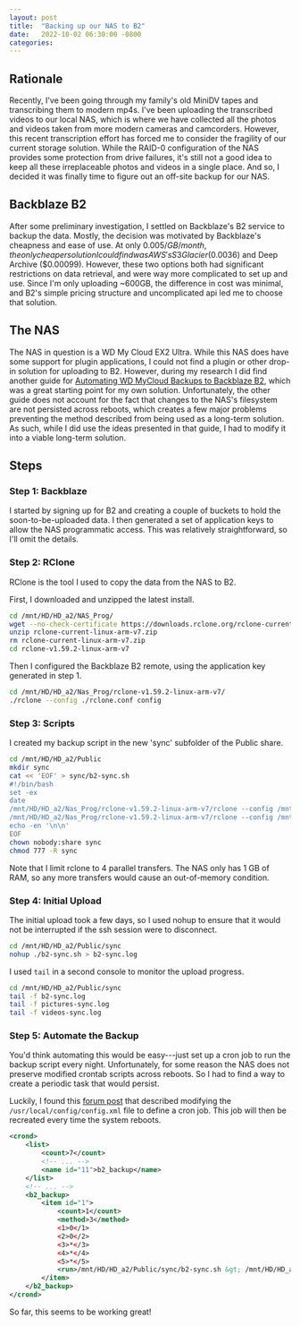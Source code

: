 ```yaml
---
layout: post
title:  "Backing up our NAS to B2"
date:   2022-10-02 06:30:00 -0800
categories:
---
```


## Rationale
Recently, I've been going through my family's old MiniDV tapes and transcribing them to modern mp4s.
I've been uploading the transcribed videos to our local NAS, which is where we have collected all
the photos and videos taken from more modern cameras and camcorders. However, this recent
transcription effort has forced me to consider the fragility of our current storage solution. While
the RAID-0 configuration of the NAS provides some protection from drive failures, it's still not a
good idea to keep all these irreplaceable photos and videos in a single place. And so, I decided it
was finally time to figure out an off-site backup for our NAS.

## Backblaze B2
After some preliminary investigation, I settled on Backblaze's B2 service to backup the data.
Mostly, the decision was motivated by Backblaze's cheapness and ease of use. At only
$0.005 / GB / month, the only cheaper solution I could find was AWS's S3 Glacier ($0.0036) and
Deep Archive ($0.00099). However, these two options both had significant restrictions on data
retrieval, and were way more complicated to set up and use. Since I'm only uploading
~600GB, the difference in cost was minimal, and B2's simple pricing structure and uncomplicated
api led me to choose that solution.

## The NAS
The NAS in question is a WD My Cloud EX2 Ultra. While this NAS does have some support for
plugin applications, I could not find a plugin or other drop-in solution for uploading to B2.
However, during my research I did find another guide for [Automating WD MyCloud Backups to Backblaze B2](https://www.cavella.com/2022/01/06/automate-mycloud-backups-to-backblaze.html),
which was a great starting point for my own solution. Unfortunately, the other guide does not account
for the fact that changes to the NAS's filesystem are not persisted across reboots, which creates a
few major problems preventing the method described from being used as a long-term solution. As such,
while I did use the ideas presented in that guide, I had to modify it into a viable long-term solution.

## Steps

### Step 1: Backblaze
I started by signing up for B2 and creating a couple of buckets to hold the soon-to-be-uploaded
data. I then generated a set of application keys to allow the NAS programmatic access. This was
relatively straightforward, so I'll omit the details.

### Step 2: RClone
RClone is the tool I used to copy the data from the NAS to B2.

First, I downloaded and unzipped the latest install.

```bash
cd /mnt/HD/HD_a2/NAS_Prog/
wget --no-check-certificate https://downloads.rclone.org/rclone-current-linux-arm-v7.zip
unzip rclone-current-linux-arm-v7.zip
rm rclone-current-linux-arm-v7.zip
cd rclone-v1.59.2-linux-arm-v7
```

Then I configured the Backblaze B2 remote, using the application key generated in step 1.

```bash
cd /mnt/HD/HD_a2/Nas_Prog/rclone-v1.59.2-linux-arm-v7/
./rclone --config ./rclone.conf config
```

### Step 3: Scripts
I created my backup script in the new 'sync' subfolder of the Public share.

```bash
cd /mnt/HD/HD_a2/Public
mkdir sync
cat << 'EOF' > sync/b2-sync.sh
#!/bin/bash
set -ex
date
/mnt/HD/HD_a2/Nas_Prog/rclone-v1.59.2-linux-arm-v7/rclone --config /mnt/HD/HD_a2/Nas_Prog/rclone-v1.59.2-linux-arm-v7/rclone.conf sync --transfers 4 --log-level INFO --log-file=/mnt/HD/HD_a2/Public/sync/pictures-sync.log '/mnt/HD/HD_a2/Public/Shared Pictures' b2:powersnet-pictures
/mnt/HD/HD_a2/Nas_Prog/rclone-v1.59.2-linux-arm-v7/rclone --config /mnt/HD/HD_a2/Nas_Prog/rclone-v1.59.2-linux-arm-v7/rclone.conf sync --transfers 4 --log-level INFO --log-file=/mnt/HD/HD_a2/Public/sync/videos-sync.log '/mnt/HD/HD_a2/Public/Shared Videos' b2:powersnet-videos --exclude '/Plex/**'
echo -en '\n\n'
EOF
chown nobody:share sync
chmod 777 -R sync
```

Note that I limit rclone to 4 parallel transfers. The NAS only has 1 GB of RAM, so any more
transfers would cause an out-of-memory condition.

### Step 4: Initial Upload
The initial upload took a few days, so I used nohup to ensure that it would not be interrupted
if the ssh session were to disconnect.

```bash
cd /mnt/HD/HD_a2/Public/sync
nohup ./b2-sync.sh > b2-sync.log
```

I used `tail` in a second console to monitor the upload progress.

```bash
cd /mnt/HD/HD_a2/Public/sync
tail -f b2-sync.log
tail -f pictures-sync.log
tail -f videos-sync.log
```

### Step 5: Automate the Backup
You'd think automating this would be easy---just set up a cron job to run the backup script
every night. Unfortunately, for some reason the NAS does not preserve modified crontab scripts
across reboots. So I had to find a way to create a periodic task that would persist.

Luckily, I found this [forum post](https://community.wd.com/t/crontab-on-mycloud-ex2/98653/6) that
described modifying the `/usr/local/config/config.xml` file to define a cron job. This job will then
be recreated every time the system reboots.

```xml
<crond>
    <list>
        <count>7</count>
        <!-- ... -->
        <name id="11">b2_backup</name>
    </list>
    <!-- ... -->
    <b2_backup>
        <item id="1">
            <count>1</count>
            <method>3</method>
            <1>0</1>
            <2>0</2>
            <3>*</3>
            <4>*</4>
            <5>*</5>
            <run>/mnt/HD/HD_a2/Public/sync/b2-sync.sh &gt; /mnt/HD/HD_a2/Public/sync/b2-sync.log 2&gt;&amp;1</run>
        </item>
    </b2_backup>
</crond>
```

So far, this seems to be working great!
